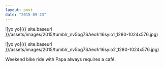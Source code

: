 ```yaml
---
layout: post
date: "2015-09-23"
---
```


![yo yo]({{ site.baseurl }}/assets/images/2015/tumblr_nv5bg7SAeo1r16syio1_1280-1024x576.jpg)

![yo yo]({{ site.baseurl }}/assets/images/2015/tumblr_nv5bg7SAeo1r16syio2_1280-1024x576.jpg)

Weekend bike ride with Papa always requires a café.
